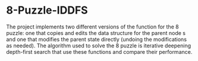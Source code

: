 # 8-Puzzle-IDDFS

The project implements two different versions of the function for the 8 puzzle: one that copies and edits the data structure for the parent node s and one that modifies the parent state directly (undoing the modifications as needed). The algorithm used to solve the 8 puzzle is iterative deepening depth-first search that use these functions and compare their performance.
